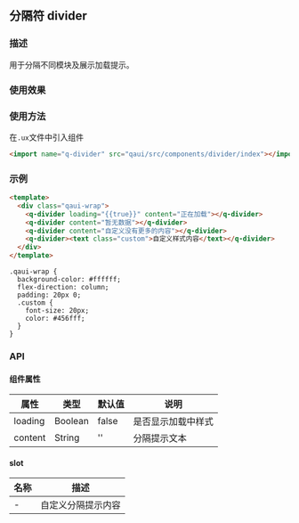 ## 分隔符 divider

### 描述

用于分隔不同模块及展示加载提示。

### 使用效果

<preview url="https://editor.quickapp.cn/preview/2009/Yz/2009YzjNs0Tl/build/pages/button"/>

### 使用方法

在`.ux`文件中引入组件

```html
<import name="q-divider" src="qaui/src/components/divider/index"></import>
```

### 示例

```html
<template>
  <div class="qaui-wrap">
    <q-divider loading="{{true}}" content="正在加载"></q-divider>
    <q-divider content="暂无数据"></q-divider>
    <q-divider content="自定义没有更多的内容"></q-divider>
    <q-divider><text class="custom">自定义样式内容</text></q-divider>
  </div>
</template>
```

```less
.qaui-wrap {
  background-color: #ffffff;
  flex-direction: column;
  padding: 20px 0;
  .custom {
    font-size: 20px;
    color: #456fff;
  }
}
```

### API

#### 组件属性

| 属性    | 类型    | 默认值 | 说明               |
| ------- | ------- | ------ | ------------------ |
| loading | Boolean | false  | 是否显示加载中样式 |
| content | String  | ''     | 分隔提示文本       |

#### slot

| 名称 | 描述               |
| ---- | ------------------ |
| -    | 自定义分隔提示内容 |

